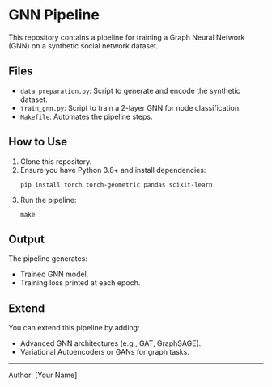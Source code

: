 # GNN Pipeline

This repository contains a pipeline for training a Graph Neural Network (GNN) on a synthetic social network dataset.

## Files
- `data_preparation.py`: Script to generate and encode the synthetic dataset.
- `train_gnn.py`: Script to train a 2-layer GNN for node classification.
- `Makefile`: Automates the pipeline steps.

## How to Use
1. Clone this repository.
2. Ensure you have Python 3.8+ and install dependencies:
   ```
   pip install torch torch-geometric pandas scikit-learn
   ```
3. Run the pipeline:
   ```
   make
   ```

## Output
The pipeline generates:
- Trained GNN model.
- Training loss printed at each epoch.

## Extend
You can extend this pipeline by adding:
- Advanced GNN architectures (e.g., GAT, GraphSAGE).
- Variational Autoencoders or GANs for graph tasks.

---

Author: [Your Name]
